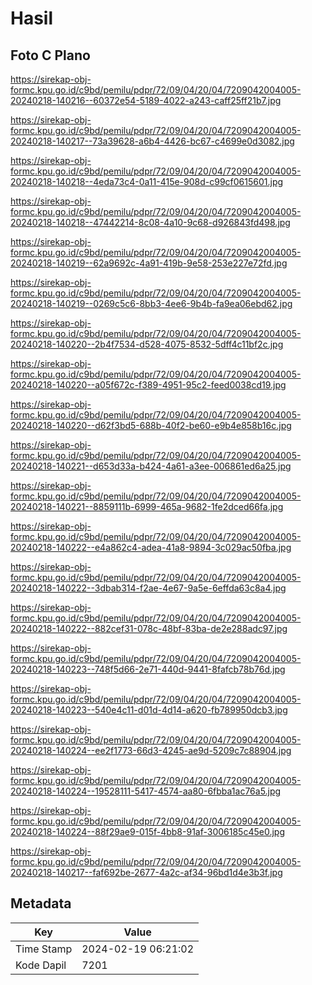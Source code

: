 # Hasil

## Foto C Plano

https://sirekap-obj-formc.kpu.go.id/c9bd/pemilu/pdpr/72/09/04/20/04/7209042004005-20240218-140216--60372e54-5189-4022-a243-caff25ff21b7.jpg

https://sirekap-obj-formc.kpu.go.id/c9bd/pemilu/pdpr/72/09/04/20/04/7209042004005-20240218-140217--73a39628-a6b4-4426-bc67-c4699e0d3082.jpg

https://sirekap-obj-formc.kpu.go.id/c9bd/pemilu/pdpr/72/09/04/20/04/7209042004005-20240218-140218--4eda73c4-0a11-415e-908d-c99cf0615601.jpg

https://sirekap-obj-formc.kpu.go.id/c9bd/pemilu/pdpr/72/09/04/20/04/7209042004005-20240218-140218--47442214-8c08-4a10-9c68-d926843fd498.jpg

https://sirekap-obj-formc.kpu.go.id/c9bd/pemilu/pdpr/72/09/04/20/04/7209042004005-20240218-140219--62a9692c-4a91-419b-9e58-253e227e72fd.jpg

https://sirekap-obj-formc.kpu.go.id/c9bd/pemilu/pdpr/72/09/04/20/04/7209042004005-20240218-140219--0269c5c6-8bb3-4ee6-9b4b-fa9ea06ebd62.jpg

https://sirekap-obj-formc.kpu.go.id/c9bd/pemilu/pdpr/72/09/04/20/04/7209042004005-20240218-140220--2b4f7534-d528-4075-8532-5dff4c11bf2c.jpg

https://sirekap-obj-formc.kpu.go.id/c9bd/pemilu/pdpr/72/09/04/20/04/7209042004005-20240218-140220--a05f672c-f389-4951-95c2-feed0038cd19.jpg

https://sirekap-obj-formc.kpu.go.id/c9bd/pemilu/pdpr/72/09/04/20/04/7209042004005-20240218-140220--d62f3bd5-688b-40f2-be60-e9b4e858b16c.jpg

https://sirekap-obj-formc.kpu.go.id/c9bd/pemilu/pdpr/72/09/04/20/04/7209042004005-20240218-140221--d653d33a-b424-4a61-a3ee-006861ed6a25.jpg

https://sirekap-obj-formc.kpu.go.id/c9bd/pemilu/pdpr/72/09/04/20/04/7209042004005-20240218-140221--8859111b-6999-465a-9682-1fe2dced66fa.jpg

https://sirekap-obj-formc.kpu.go.id/c9bd/pemilu/pdpr/72/09/04/20/04/7209042004005-20240218-140222--e4a862c4-adea-41a8-9894-3c029ac50fba.jpg

https://sirekap-obj-formc.kpu.go.id/c9bd/pemilu/pdpr/72/09/04/20/04/7209042004005-20240218-140222--3dbab314-f2ae-4e67-9a5e-6effda63c8a4.jpg

https://sirekap-obj-formc.kpu.go.id/c9bd/pemilu/pdpr/72/09/04/20/04/7209042004005-20240218-140222--882cef31-078c-48bf-83ba-de2e288adc97.jpg

https://sirekap-obj-formc.kpu.go.id/c9bd/pemilu/pdpr/72/09/04/20/04/7209042004005-20240218-140223--748f5d66-2e71-440d-9441-8fafcb78b76d.jpg

https://sirekap-obj-formc.kpu.go.id/c9bd/pemilu/pdpr/72/09/04/20/04/7209042004005-20240218-140223--540e4c11-d01d-4d14-a620-fb789950dcb3.jpg

https://sirekap-obj-formc.kpu.go.id/c9bd/pemilu/pdpr/72/09/04/20/04/7209042004005-20240218-140224--ee2f1773-66d3-4245-ae9d-5209c7c88904.jpg

https://sirekap-obj-formc.kpu.go.id/c9bd/pemilu/pdpr/72/09/04/20/04/7209042004005-20240218-140224--19528111-5417-4574-aa80-6fbba1ac76a5.jpg

https://sirekap-obj-formc.kpu.go.id/c9bd/pemilu/pdpr/72/09/04/20/04/7209042004005-20240218-140224--88f29ae9-015f-4bb8-91af-3006185c45e0.jpg

https://sirekap-obj-formc.kpu.go.id/c9bd/pemilu/pdpr/72/09/04/20/04/7209042004005-20240218-140217--faf692be-2677-4a2c-af34-96bd1d4e3b3f.jpg


## Metadata

| Key        | Value               |
| ---------- | ------------------- |
| Time Stamp | 2024-02-19 06:21:02 |
| Kode Dapil | 7201                |



